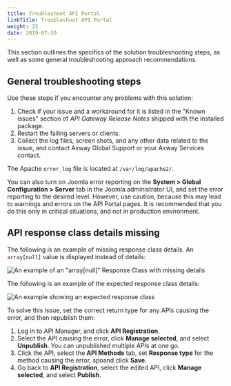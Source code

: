 ```yaml
---
title: Troubleshoot API Portal
linkTitle: Troubleshoot API Portal
weight: 23
date: 2019-07-30
---
```


This section outlines the specifics of the solution troubleshooting steps, as well as some general troubleshooting approach recommendations.

General troubleshooting steps
-----------------------------

Use these steps if you encounter any problems with this solution:

1.  Check if your issue and a workaround for it is listed in the "Known issues" section of *API Gateway Release Notes* shipped with the installed package.
2.  Restart the failing servers or clients.
3.  Collect the log files, screen shots, and any other data related to the issue, and contact Axway Global Support or your Axway Services contact.

The Apache `error_log` file is located at `/var/log/apache2/`.

You can also turn on Joomla error reporting on the **System > Global Configuration > Server** tab in the Joomla administrator UI, and set the error reporting to the desired level. However, use caution, because this may lead to warnings and errors on the API Portal pages. It is recommended that you do this only in critical situations, and not in production environment.

API response class details missing
----------------------------------

The following is an example of missing response class details. An `array[null]` value is displayed instead of details:

![An example of an "array[null]" Response Class with missing details](/Images/APIPortal/troubleshooting1.png)

The following is an example of the expected response class details:

![An example showing an expected response class](/Images/APIPortal/troubleshooting2.png)

To solve this issue, set the correct return type for any APIs causing the error, and then republish them:

1.  Log in to API Manager, and click **API Registration**.
2.  Select the API causing the error, click **Manage selected**, and select **Unpublish**. You can unpublished multiple APIs at one go.
3.  Click the API, select the **API Methods** tab, set **Response type** for the method causing the error, spoand click **Save**.
4.  Go back to **API Registration**, select the edited API, click **Manage selected**, and select **Publish**.

